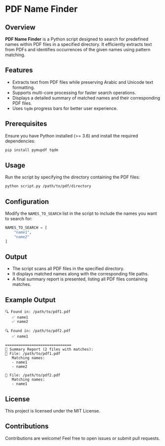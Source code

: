 # PDF Name Finder

## Overview
**PDF Name Finder** is a Python script designed to search for predefined names within PDF files in a specified directory. It efficiently extracts text from PDFs and identifies occurrences of the given names using pattern matching.

## Features
- Extracts text from PDF files while preserving Arabic and Unicode text formatting.
- Supports multi-core processing for faster search operations.
- Displays a detailed summary of matched names and their corresponding PDF files.
- Uses `tqdm` progress bars for better user experience.

## Prerequisites
Ensure you have Python installed (>= 3.6) and install the required dependencies:
```sh
pip install pymupdf tqdm
```

## Usage
Run the script by specifying the directory containing the PDF files:
```sh
python script.py /path/to/pdf/directory
```

## Configuration
Modify the `NAMES_TO_SEARCH` list in the script to include the names you want to search for:
```python
NAMES_TO_SEARCH = [
    "name1",
    "name2"
]
```

## Output
- The script scans all PDF files in the specified directory.
- It displays matched names along with the corresponding file paths.
- A final summary report is presented, listing all PDF files containing matches.

## Example Output
```
🔍 Found in: /path/to/pdf1.pdf
   ✅ name1
   ✅ name2

🔍 Found in: /path/to/pdf2.pdf
   ✅ name1

==============================
📝 Summary Report (2 files with matches):
📁 File: /path/to/pdf1.pdf
   Matching names:
   - name1
   - name2

📁 File: /path/to/pdf2.pdf
   Matching names:
   - name1
```

## License
This project is licensed under the MIT License.

## Contributions
Contributions are welcome! Feel free to open issues or submit pull requests.


